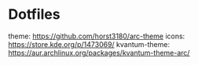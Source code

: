 # Dotfiles
theme: https://github.com/horst3180/arc-theme
icons: https://store.kde.org/p/1473069/
kvantum-theme: https://aur.archlinux.org/packages/kvantum-theme-arc/
